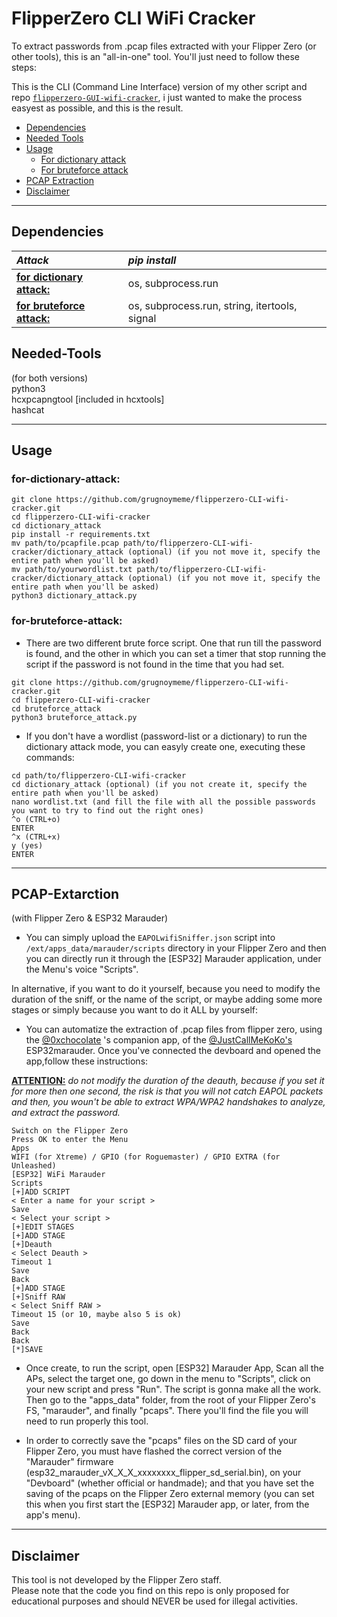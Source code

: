 # FlipperZero CLI WiFi Cracker

To extract passwords from .pcap files extracted with your Flipper Zero (or other tools), this is an "all-in-one" tool. 
You'll just need to follow these steps:       

This is the CLI (Command Line Interface) version of my other script and repo [`flipperzero-GUI-wifi-cracker`](https://github.com/grugnoymeme/flipperzero-GUI-wifi-cracker), i just wanted to make the process easyest as possible, and this is the result.

* [Dependencies](#Dependencies)
* [Needed Tools](#Needed-Tools)
* [Usage](#Usage)
  - [For dictionary attack](#for-dictionary-attack)
  - [For bruteforce attack](#for-bruteforce-attack)
* [PCAP Extraction](#PCAP-Extraction)
* [Disclaimer](#Disclaimer)

---  
## Dependencies
|***Attack***|***pip install***|
|:-----|:-----------------------------------------------------|
|<ins>**for dictionary attack:**</ins>|os, subprocess.run |
|<ins>**for bruteforce attack:**</ins>|os, subprocess.run, string, itertools, signal|

## Needed-Tools        
(for both versions)         
python3   
hcxpcapngtool [included in hcxtools]                  
hashcat   

---
## Usage

### for-dictionary-attack:
```
git clone https://github.com/grugnoymeme/flipperzero-CLI-wifi-cracker.git
cd flipperzero-CLI-wifi-cracker
cd dictionary_attack
pip install -r requirements.txt
mv path/to/pcapfile.pcap path/to/flipperzero-CLI-wifi-cracker/dictionary_attack (optional) (if you not move it, specify the entire path when you'll be asked)    
mv path/to/yourwordlist.txt path/to/flipperzero-CLI-wifi-cracker/dictionary_attack (optional) (if you not move it, specify the entire path when you'll be asked)    
python3 dictionary_attack.py
```
### for-bruteforce-attack:    
* There are two different brute force script. One that run till the password is found, and the other in which you can set a timer that stop running the script if the password is not found in the time that you had set.
```
git clone https://github.com/grugnoymeme/flipperzero-CLI-wifi-cracker.git
cd flipperzero-CLI-wifi-cracker
cd bruteforce_attack 
python3 bruteforce_attack.py
```
* If you don't have a wordlist (password-list or a dictionary) to run the dictionary attack mode, you can easyly create one, executing these commands:
```
cd path/to/flipperzero-CLI-wifi-cracker
cd dictionary_attack (optional) (if you not create it, specify the entire path when you'll be asked)
nano wordlist.txt (and fill the file with all the possible passwords you want to try to find out the right ones)
^o (CTRL+o)
ENTER
^x (CTRL+x)
y (yes)
ENTER
```

---
## PCAP-Extarction        
(with Flipper Zero & ESP32 Marauder)          
* You can simply upload the `EAPOLwifiSniffer.json` script into `/ext/apps_data/marauder/scripts` directory in your Flipper Zero and then you can directly run it through the [ESP32] Marauder application, under the Menu's voice "Scripts".

In alternative, if you want to do it yourself, because you need to modify the duration of the sniff, or the name of the script, or maybe adding some more stages or simply because you want to do it ALL by yourself: 
* You can automatize the extraction of .pcap files from flipper zero, using the [@0xchocolate](https://github.com/0xchocolate) 's companion app, of the [@JustCallMeKoKo's](https://github.com/justcallmekoko) ESP32marauder. Once you've connected the devboard and opened the app,follow these instructions:

<ins>**ATTENTION:**</ins> *do not modify the duration of the deauth, because if you set it for more then one second, the risk is that you will not catch EAPOL packets and then, you woun't be able to extract WPA/WPA2 handshakes to analyze, and extract the password.*   
```
Switch on the Flipper Zero
Press OK to enter the Menu       
Apps       
WIFI (for Xtreme) / GPIO (for Roguemaster) / GPIO EXTRA (for Unleashed)        
[ESP32] WiFi Marauder       
Scripts   
[+]ADD SCRIPT    
< Enter a name for your script >   
Save    
< Select your script >    
[+]EDIT STAGES    
[+]ADD STAGE    
[+]Deauth     
< Select Deauth >     
Timeout 1      
Save    
Back    
[+]ADD STAGE    
[+]Sniff RAW     
< Select Sniff RAW >    
Timeout 15 (or 10, maybe also 5 is ok)     
Save    
Back     
Back     
[*]SAVE
```
* Once create, to run the script, open [ESP32] Marauder App, Scan all the APs, select the target one, go down in the menu to "Scripts", click on your new script and press "Run". The script is gonna make all the work.     
Then go to the "apps_data" folder, from the root of your Flipper Zero's FS, "marauder", and finally "pcaps".
There you'll find the file you will need to run properly this tool.

* In order to correctly save the "pcaps" files on the SD card of your Flipper Zero, you must have flashed the correct version of the "Marauder" firmware (esp32_marauder_vX_X_X_xxxxxxxx_flipper_sd_serial.bin), on your "Devboard" (whether official or handmade); and that you have set the saving of the pcaps on the Flipper Zero external memory (you can set this when you first start the [ESP32] Marauder app, or later, from the app's menu). 
  
---
## Disclaimer
This tool is not developed by the Flipper Zero staff.    
Please note that the code you find on this repo is only proposed for educational purposes and should NEVER be used for illegal activities.
